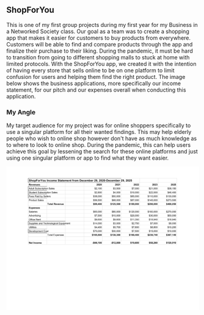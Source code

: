 ## ShopForYou 

This is one of my first group projects during my first year for my Business in a Networked Society class. Our goal as a team was to create a shopping app that makes it easier for customers to buy products from everywhere. Customers will be able to find and compare products through the app and finalize their purchase to their liking. During the pandemic, it must be hard to transition from going to different shopping malls to stuck at home with limited protocols. With the ShopForYou app, we created it with the intention of having every store that sells online to be on one platform to limit confusion for users and helping them find the right product. The image below shows the business applications, more specifically our income statement, for our pitch and our expenses overall when conducting this application.

### My Angle
My target audience for my project was for online shoppers specifically to use a singular platform for all their wanted findings. This may help elderly people who wish to online shop however don't have as much knowledge as to where to look to online shop. During the pandemic, this can help users achieve this goal by lessening the search for these online platforms and just using one singular platform or app to find what they want easier.

![IncomeStatement](ShopForYou_Statement.png)